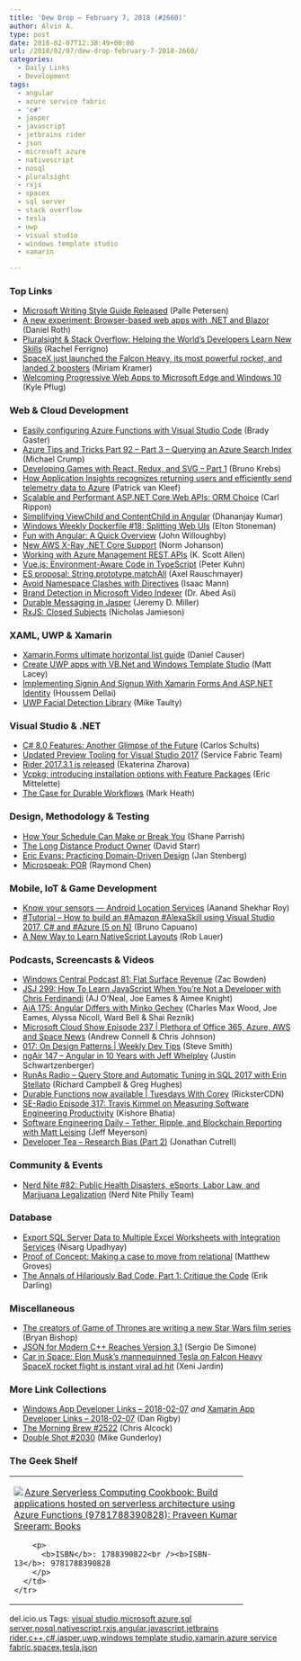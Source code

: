 ```yaml
---
title: 'Dew Drop – February 7, 2018 (#2660)'
author: Alvin A.
type: post
date: 2018-02-07T12:38:49+00:00
url: /2018/02/07/dew-drop-february-7-2018-2660/
categories:
  - Daily Links
  - Development
tags:
  - angular
  - azure service fabric
  - 'c#'
  - jasper
  - javascript
  - jetbrains rider
  - json
  - microsoft azure
  - nativescript
  - nosql
  - pluralsight
  - rxjs
  - spacex
  - sql server
  - stack overflow
  - tesla
  - uwp
  - visual studio
  - windows template studio
  - xamarin

---
```

### <a name="top"></a>Top Links

  * <a href="https://docs.microsoft.com/teamblog/style-guide/" target="_blank">Microsoft Writing Style Guide Released</a> (Palle Petersen)
  * <a href="https://blogs.msdn.microsoft.com/webdev/2018/02/06/blazor-experimental-project/" target="_blank">A new experiment: Browser-based web apps with .NET and Blazor</a> (Daniel Roth)
  * <a href="https://stackoverflow.blog/2018/02/06/pluralsight-stack-overflow-helping-worlds-developers-learn-new-skills/" target="_blank">Pluralsight & Stack Overflow: Helping the World’s Developers Learn New Skills</a> (Rachel Ferrigno)
  * <a href="http://feeds.mashable.com/~r/Mashable/~3/YT-D7bHVa-0/" target="_blank">SpaceX just launched the Falcon Heavy, its most powerful rocket, and landed 2 boosters</a> (Miriam Kramer)
  * <a href="http://blogs.windows.com/msedgedev/2018/02/06/welcoming-progressive-web-apps-edge-windows-10/?WT.mc_id=DX_MVP4025064" target="_blank">Welcoming Progressive Web Apps to Microsoft Edge and Windows 10</a> (Kyle Pflug)



### <a name="web"></a>Web & Cloud Development

  * <a href="http://bradygaster.com/functions-and-storage-configuration-with-vscode" target="_blank">Easily configuring Azure Functions with Visual Studio Code</a> (Brady Gaster)
  * <a href="https://www.michaelcrump.net/azure-tips-and-tricks92/" target="_blank">Azure Tips and Tricks Part 92 &#8211; Part 3 &#8211; Querying an Azure Search Index</a> (Michael Crump)
  * <a href="https://auth0.com/blog/developing-games-with-react-redux-and-svg-part-1/" target="_blank">Developing Games with React, Redux, and SVG &#8211; Part 1</a> (Bruno Krebs)
  * <a href="https://www.patrickvankleef.com/2018/02/07/application-insights-user-telemetry-data-send-to-azure/" target="_blank">How Application Insights recognizes returning users and efficiently send telemetry data to Azure</a> (Patrick van Kleef)
  * <a href="https://www.carlrippon.com/scalable-and-performant-asp-net-core-web-apis-orm-choice/" target="_blank">Scalable and Performant ASP.NET Core Web APIs: ORM Choice</a> (Carl Rippon)
  * <a href="https://www.infragistics.com/community/blogs/b/infragistics/posts/simplifying-viewchild-nad-contentchild-in-angular" target="_blank">Simplifying ViewChild and ContentChild in Angular</a> (Dhananjay Kumar)
  * <a href="http://blog.sixeyed.com/windows-weekly-dockerfile-18-splitting-ui/" target="_blank">Windows Weekly Dockerfile #18: Splitting Web UIs</a> (Elton Stoneman)
  * <a href="http://tracking.feedpress.it/link/11968/8191019" target="_blank">Fun with Angular: A Quick Overview</a> (John Willoughby)
  * <a href="http://feedproxy.google.com/~r/AwsDeveloperBlog/~3/CsLTyJ-6iho/" target="_blank">New AWS X-Ray .NET Core Support</a> (Norm Johanson)
  * <a href="http://odetocode.com/blogs/scott/archive/2018/02/06/working-with-azure-management-rest-apis.aspx" target="_blank">Working with Azure Management REST APIs</a> (K. Scott Allen)
  * <a href="https://www.mistergoodcat.com/post/vuejs-environment-aware-code-in-typescript" target="_blank">Vue.js: Environment-Aware Code in TypeScript</a> (Peter Kuhn)
  * <a href="http://feedproxy.google.com/~r/2ality/~3/on1e0RACHrA/string-prototype-matchall.html" target="_blank">ES proposal: String.prototype.matchAll</a> (Axel Rauschmayer)
  * <a href="https://blog.angularindepth.com/avoid-namespace-clashes-with-directives-1f00d62de445?source=rss----e5ed704095b---4" target="_blank">Avoid Namespace Clashes with Directives</a> (Isaac Mann)
  * <a href="https://azure.microsoft.com/blog/brand-detection-in-microsoft-video-indexer/" target="_blank">Brand Detection in Microsoft Video Indexer</a> (Dr. Abed Asi)
  * <a href="https://jeremydmiller.com/2018/02/06/durable-messaging-in-jasper/" target="_blank">Durable Messaging in Jasper</a> (Jeremy D. Miller)
  * <a href="https://blog.angularindepth.com/rxjs-closed-subjects-1b6f76c1b63c?source=rss----e5ed704095b---4" target="_blank">RxJS: Closed Subjects</a> (Nicholas Jamieson)



### <a name="silverlight"></a>XAML, UWP & Xamarin

  * <a href="https://causerexception.com/2018/02/06/xamarin-forms-ultimate-horizontal-list-guide/" target="_blank">Xamarin.Forms ultimate horizontal list guide</a> (Daniel Causer)
  * <a href="http://feedproxy.google.com/~r/MattLacey/~3/RaXawATkwOg/create-uwp-apps-with-vbnet-and-windows.html" target="_blank">Create UWP apps with VB.Net and Windows Template Studio</a> (Matt Lacey)
  * <a href="https://blogs.msdn.microsoft.com/mvpawardprogram/2018/02/06/signin-signup-xamarin-forms/" target="_blank">Implementing Signin And Signup With Xamarin Forms And ASP.NET Identity</a> (Houssem Dellai)
  * <a href="http://feedproxy.google.com/~r/mtaulty/~3/dRHZqP1fMMA/" target="_blank">UWP Facial Detection Library</a> (Mike Taulty)



### <a name="dotnet"></a>Visual Studio & .NET

  * <a href="https://blog.ndepend.com/c-8-0-features-another-glimpse-future/" target="_blank">C# 8.0 Features: Another Glimpse of the Future</a> (Carlos Schults)
  * <a href="https://blogs.msdn.microsoft.com/azureservicefabric/2018/02/06/new-preview-tooling-for-visual-studio-2017/" target="_blank">Updated Preview Tooling for Visual Studio 2017</a> (Service Fabric Team)
  * <a href="https://blog.jetbrains.com/dotnet/2018/02/06/rider-2017-3-1-released/" target="_blank">Rider 2017.3.1 is released</a> (Ekaterina Zharova)
  * <a href="https://blogs.msdn.microsoft.com/vcblog/2018/02/06/vcpkg-introducing-installation-options-with-feature-packages/" target="_blank">Vcpkg: introducing installation options with Feature Packages</a> (Eric Mittelette)
  * <a href="http://markheath.net/post/the-case-for-durable-workflows" target="_blank">The Case for Durable Workflows</a> (Mark Heath)



### <a name="design"></a>Design, Methodology & Testing

  * <a href="https://www.fs.blog/2017/12/maker-vs-manager/?utm_content=bufferbc7a9&utm_medium=social&utm_source=twitter.com&utm_campaign=buffer" target="_blank">How Your Schedule Can Make or Break You</a> (Shane Parrish)
  * <a href="http://feedproxy.google.com/~r/ElegantCode/~3/b-90vs-EBms/" target="_blank">The Long Distance Product Owner</a> (David Starr)
  * <a href="http://www.infoq.com/news/2018/02/practicing-domain-driven-design?utm_campaign=infoq_content&utm_source=infoq&utm_medium=feed&utm_term=global" target="_blank">Eric Evans: Practicing Domain-Driven Design</a> (Jan Stenberg)
  * <a href="https://blogs.msdn.microsoft.com/oldnewthing/20180206-00/?p=97975" target="_blank">Microspeak: POR</a> (Raymond Chen)



### <a name="mobile"></a>Mobile, IoT & Game Development

  * <a href="https://android.jlelse.eu/know-your-sensors-android-location-services-565d5474bf0?source=rss----8fca399d4de---4" target="_blank">Know your sensors — Android Location Services</a> (Aanand Shekhar Roy)
  * <a href="http://feedproxy.google.com/~r/elbruno/~3/1AwMuC07ePU/" target="_blank">#Tutorial – How to build an #Amazon #AlexaSkill using Visual Studio 2017, C# and #Azure (5 on N)</a> (Bruno Capuano)
  * <a href="https://www.nativescript.org/blog/a-new-way-to-learn-nativescript-layouts" target="_blank">A New Way to Learn NativeScript Layouts</a> (Rob Lauer)



### <a name="podcasts"></a>Podcasts, Screencasts & Videos

  * <a href="http://feedproxy.google.com/~r/wmexperts/~3/qpJW6N1iqf4/windows-central-podcast-81" target="_blank">Windows Central Podcast 81: Flat Surface Revenue</a> (Zac Bowden)
  * <a href="https://devchat.tv/js-jabber/jsj-299-learn-javascript-youre-not-developer-chris-ferdinandi" target="_blank">JSJ 299: How To Learn JavaScript When You&#8217;re Not a Developer with Chris Ferdinandi</a> (AJ O’Neal, Joe Eames & Aimee Knight)
  * <a href="https://devchat.tv/adv-in-angular/aia-175-angular-differs-minko-gechev" target="_blank">AiA 175: Angular Differs with Minko Gechev</a> (Charles Max Wood, Joe Eames, Alyssa Nicoll, Ward Bell & Shai Reznik)
  * <a href="http://feeds.microsoftcloudshow.com/~r/microsoftcloudshowepisodes/~3/Lt1KHecH90A/237-plethora-of-office-365-azure-aws-and-space-news" target="_blank">Microsoft Cloud Show Episode 237 | Plethora of Office 365, Azure, AWS and Space News</a> (Andrew Connell & Chris Johnson)
  * <a href="http://www.weeklydevtips.com/017" target="_blank">017: On Design Patterns | Weekly Dev Tips</a> (Steve Smith)
  * <a href="http://audio.angularair.com/e/ngair-147-angular-in-10-years-with-jeff-whelpley/" target="_blank">ngAir 147 &#8211; Angular in 10 Years with Jeff Whelpley</a> (Justin Schwartzenberger)
  * <a href="http://feedproxy.google.com/~r/RunaAsRadioWma/~3/UmJwLZhZ4mc/default.aspx" target="_blank">RunAs Radio &#8211; Query Store and Automatic Tuning in SQL 2017 with Erin Stellato</a> (Richard Campbell & Greg Hughes)
  * <a href="https://channel9.msdn.com/Shows/Tuesdays-With-Corey/Durable-Functions-now-available?WT.mc_id=DX_MVP4025064" target="_blank">Durable Functions now available | Tuesdays With Corey</a> (RicksterCDN)
  * <a href="http://feedproxy.google.com/~r/se-radio/~3/W1EETsng2ec/" target="_blank">SE-Radio Episode 317: Travis Kimmel on Measuring Software Engineering Productivity</a> (Kishore Bhatia)
  * <a href="https://softwareengineeringdaily.com/2018/02/07/tether-ripple-and-blockchain-reporting-with-matt-leising/" target="_blank">Software Engineering Daily &#8211; Tether, Ripple, and Blockchain Reporting with Matt Leising</a> (Jeff Meyerson)
  * <a href="http://developertea.simplecast.fm/e96c0def" target="_blank">Developer Tea &#8211; Research Bias (Part 2)</a> (Jonathan Cutrell)



### <a name="events"></a>Community & Events

  * <a href="https://philadelphia.nerdnite.com/2018/02/06/nerd-nite-82-public-health-disasters-esports-labor-law-and-marijuana-legalization/" target="_blank">Nerd Nite #82: Public Health Disasters, eSports, Labor Law, and Marijuana Legalization</a> (Nerd Nite Philly Team)



### <a name="sql"></a>Database

  * <a href="http://feedproxy.google.com/~r/MSSQLTips-LatestSqlServerTips/~3/BIUXnE3DZZM/tip.asp" target="_blank">Export SQL Server Data to Multiple Excel Worksheets with Integration Services</a> (Nisarg Upadhyay)
  * <a href="http://feedproxy.google.com/~r/CrossCuttingConcerns/~3/qkKEg69drMc/Proof-of-Concept-move-relational" target="_blank">Proof of Concept: Making a case to move from relational</a> (Matthew Groves)
  * <a href="http://feedproxy.google.com/~r/BrentOzar-SqlServerDba/~3/39z3WvPQGyc/" target="_blank">The Annals of Hilariously Bad Code, Part 1: Critique the Code</a> (Erik Darling)



### <a name="misc"></a>Miscellaneous

  * <a href="https://www.theverge.com/2018/2/6/16980500/star-wars-game-of-thrones-david-benioff-db-weiss" target="_blank">The creators of Game of Thrones are writing a new Star Wars film series</a> (Bryan Bishop)
  * <a href="http://www.infoq.com/news/2018/02/json-modern-cpp-3.1?utm_campaign=infoq_content&utm_source=infoq&utm_medium=feed&utm_term=global" target="_blank">JSON for Modern C++ Reaches Version 3.1</a> (Sergio De Simone)
  * <a href="https://boingboing.net/2018/02/06/car-in-space-elon-musk.html" target="_blank">Car in Space: Elon Musk&#8217;s mannequinned Tesla on Falcon Heavy SpaceX rocket flight is instant viral ad hit</a> (Xeni Jardin)



### <a name="links"></a>More Link Collections

  * <a href="https://www.windowsappdev.com/2018/02/windows-app-developer-links-2018-02-07/" target="_blank">Windows App Developer Links &#8211; 2018-02-07</a> _and_ <a href="https://www.allaboutxamarin.com/2018/02/xamarin-app-developer-links-2018-02-07/" target="_blank">Xamarin App Developer Links &#8211; 2018-02-07</a> (Dan Rigby)
  * <a href="http://feedproxy.google.com/~r/ReflectivePerspective/~3/BRGDjkpoo_M/" target="_blank">The Morning Brew #2522</a> (Chris Alcock)
  * <a href="https://afreshcup.com/home/2018/02/07/double-shot-2030.html" target="_blank">Double Shot #2030</a> (Mike Gunderloy)



### <a name="shelf"></a>The Geek Shelf

<div class="wlWriterEditableSmartContent" id="scid:7dc1bd33-94bd-46fd-a20b-0131235bcd47:66da8e9c-5287-44e7-b4f6-c07f24afb7a0" style="margin: 0px; padding: 0px; float: none; display: inline;">
  <table cellspacing="0" cellpadding="2" width="400" border="0" unselectable="on">
    <tr>
      <td valign="top" width="400">
        <p>
          <a title="Azure Serverless Computing Cookbook: Build applications hosted on serverless architecture using Azure Functions (9781788390828): Praveen Kumar Sreeram: Books" href="http://www.amazon.com/exec/obidos/ASIN/1788390822/amavin-20"><img data-recalc-dims="1" decoding="async" src="https://i0.wp.com/images-na.ssl-images-amazon.com/images/I/51d-JwNzpCL._AC_US218_.jpg?w=660&#038;ssl=1" border="0" align="left" style="float:left" />Azure Serverless Computing Cookbook: Build applications hosted on serverless architecture using Azure Functions (9781788390828): Praveen Kumar Sreeram: Books</a>
        </p>
        
        <p>
          <b>ISBN</b>: 1788390822<br /><b>ISBN-13</b>: 9781788390828
        </p>
      </td>
    </tr>
  </table>
</div>



<div class="wlWriterEditableSmartContent" id="scid:77ECF5F8-D252-44F5-B4EB-D463C5396A79:3d5cfb27-8588-4396-8b8a-22fc1f3b50eb" style="margin: 0px; padding: 0px; float: none; display: inline;">
  del.icio.us Tags: <a href="http://del.icio.us/popular/visual+studio" rel="tag">visual studio</a>,<a href="http://del.icio.us/popular/microsoft+azure" rel="tag">microsoft azure</a>,<a href="http://del.icio.us/popular/sql+server" rel="tag">sql server</a>,<a href="http://del.icio.us/popular/nosql" rel="tag">nosql</a>,<a href="http://del.icio.us/popular/nativescript" rel="tag">nativescript</a>,<a href="http://del.icio.us/popular/rxjs" rel="tag">rxjs</a>,<a href="http://del.icio.us/popular/angular" rel="tag">angular</a>,<a href="http://del.icio.us/popular/javascript" rel="tag">javascript</a>,<a href="http://del.icio.us/popular/jetbrains+rider" rel="tag">jetbrains rider</a>,<a href="http://del.icio.us/popular/c%2b%2b" rel="tag">c++</a>,<a href="http://del.icio.us/popular/c%23" rel="tag">c#</a>,<a href="http://del.icio.us/popular/jasper" rel="tag">jasper</a>,<a href="http://del.icio.us/popular/uwp" rel="tag">uwp</a>,<a href="http://del.icio.us/popular/windows+template+studio" rel="tag">windows template studio</a>,<a href="http://del.icio.us/popular/xamarin" rel="tag">xamarin</a>,<a href="http://del.icio.us/popular/azure+service+fabric" rel="tag">azure service fabric</a>,<a href="http://del.icio.us/popular/spacex" rel="tag">spacex</a>,<a href="http://del.icio.us/popular/tesla" rel="tag">tesla</a>,<a href="http://del.icio.us/popular/json" rel="tag">json</a>
</div>